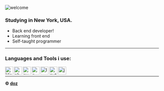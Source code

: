 ![welcome](https://media.discordapp.net/attachments/888385079154454539/888887193450463352/dozgit_500x100.png) <br/>

### Studying in New York, USA.

- Back end developer!
- Learning front end
- Self-taught programmer <br />

---

### Languages and Tools i use:

<img align="left" alt="Visual Studio Code" width="26px" src="https://i.imgur.com/LwSdAlE.png" />
<img align="left" alt="photoshop" width="26px" src="https://upload.wikimedia.org/wikipedia/commons/2/20/Photoshop_CC_icon.png" />
<img align="left" alt="pycharm" width="26px" src="https://upload.wikimedia.org/wikipedia/commons/thumb/1/1d/PyCharm_Icon.svg/1200px-PyCharm_Icon.svg.png" />
<img align="left" alt="c" width="26px" src="https://upload.wikimedia.org/wikipedia/commons/thumb/1/18/ISO_C%2B%2B_Logo.svg/306px-ISO_C%2B%2B_Logo.svg.png" />
<img align="left" alt="lua" width="26px" src="https://cdn.freebiesupply.com/logos/large/2x/lua-5-logo-png-transparent.png" />
<img align="left" alt="python" width="26px" src="https://brandslogos.com/wp-content/uploads/images/large/python-logo.png" />
<img align="left" alt="js" width="26px" src="https://i.imgur.com/3u1wzwE.png" /> <br />

---

**© [doz](https://github.com/ItsdOZ)**
